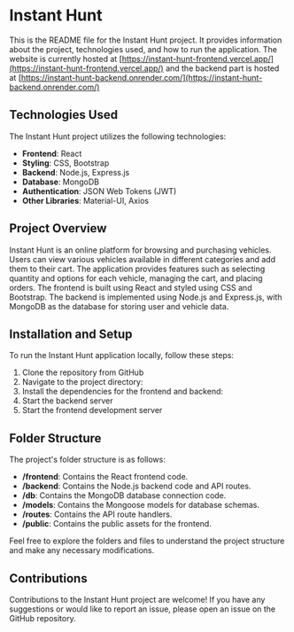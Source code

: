 # Instant Hunt

This is the README file for the Instant Hunt project. It provides information about the project, technologies used, and how to run the application. The website is currently hosted at [https://instant-hunt-frontend.vercel.app/](https://instant-hunt-frontend.vercel.app/) and the backend part is hosted at [https://instant-hunt-backend.onrender.com/](https://instant-hunt-backend.onrender.com/)

## Technologies Used

The Instant Hunt project utilizes the following technologies:

- **Frontend**: React
- **Styling**: CSS, Bootstrap
- **Backend**: Node.js, Express.js
- **Database**: MongoDB
- **Authentication**: JSON Web Tokens (JWT)
- **Other Libraries**: Material-UI, Axios

## Project Overview

Instant Hunt is an online platform for browsing and purchasing vehicles. Users can view various vehicles available in different categories and add them to their cart. The application provides features such as selecting quantity and options for each vehicle, managing the cart, and placing orders. The frontend is built using React and styled using CSS and Bootstrap. The backend is implemented using Node.js and Express.js, with MongoDB as the database for storing user and vehicle data.

## Installation and Setup

To run the Instant Hunt application locally, follow these steps:

1. Clone the repository from GitHub 
2. Navigate to the project directory:
3. Install the dependencies for the frontend and backend:
4. Start the backend server 
5. Start the frontend development server


## Folder Structure

The project's folder structure is as follows:

- **/frontend**: Contains the React frontend code.
- **/backend**: Contains the Node.js backend code and API routes.
- **/db**: Contains the MongoDB database connection code.
- **/models**: Contains the Mongoose models for database schemas.
- **/routes**: Contains the API route handlers.
- **/public**: Contains the public assets for the frontend.

Feel free to explore the folders and files to understand the project structure and make any necessary modifications.

## Contributions

Contributions to the Instant Hunt project are welcome! If you have any suggestions or would like to report an issue, please open an issue on the GitHub repository.












